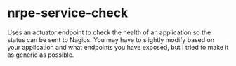 # nrpe-service-check
Uses an actuator endpoint to check the health of an application so the status can be sent to Nagios. You may have to slightly modify based on your application and what endpoints you have exposed, but I tried to make it as generic as possible. 
